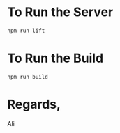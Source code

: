 # To Run the Server 

```
npm run lift
```

# To Run the Build 

```
npm run build
```



# Regards,
Ali
